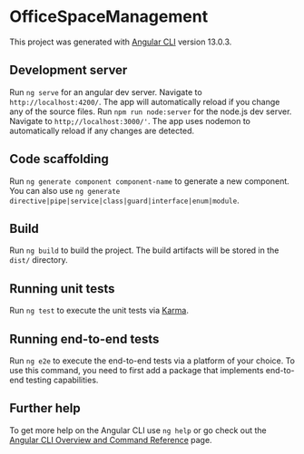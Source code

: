 # OfficeSpaceManagement

This project was generated with [Angular CLI](https://github.com/angular/angular-cli) version 13.0.3.

## Development server

Run `ng serve` for an angular dev server. Navigate to `http://localhost:4200/`. The app will automatically reload if you change any of the source files.
Run `npm run node:server` for the node.js dev server. Navigate to `http;//localhost:3000/'`. The app uses nodemon to automatically reload if any changes are detected. 

## Code scaffolding

Run `ng generate component component-name` to generate a new component. You can also use `ng generate directive|pipe|service|class|guard|interface|enum|module`.

## Build

Run `ng build` to build the project. The build artifacts will be stored in the `dist/` directory.

## Running unit tests

Run `ng test` to execute the unit tests via [Karma](https://karma-runner.github.io).

## Running end-to-end tests

Run `ng e2e` to execute the end-to-end tests via a platform of your choice. To use this command, you need to first add a package that implements end-to-end testing capabilities.

## Further help

To get more help on the Angular CLI use `ng help` or go check out the [Angular CLI Overview and Command Reference](https://angular.io/cli) page.
